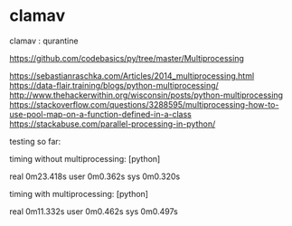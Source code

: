 # clamav
clamav :  qurantine

https://github.com/codebasics/py/tree/master/Multiprocessing

https://sebastianraschka.com/Articles/2014_multiprocessing.html
https://data-flair.training/blogs/python-multiprocessing/
http://www.thehackerwithin.org/wisconsin/posts/python-multiprocessing
https://stackoverflow.com/questions/3288595/multiprocessing-how-to-use-pool-map-on-a-function-defined-in-a-class
https://stackabuse.com/parallel-processing-in-python/




testing so far:

timing without multiprocessing: [python]

real	0m23.418s
user	0m0.362s
sys	0m0.320s


timing with multiprocessing: [python]

real	0m11.332s
user	0m0.462s
sys	0m0.497s
